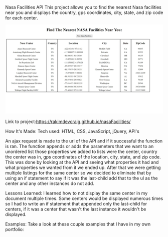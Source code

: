 Nasa Facilities API
This project allows you to find the nearest Nasa facilities near you and displays the country, gps coordinates, city, state, and zip code for each center.

![pic](pic.jpg)

Link to project:https://rakimdevcraig.github.io/nasaFacilities/

How It's Made:
Tech used: HTML, CSS, JavaScript, jQuery, API's

An ajax request is made to the url of the API and if it successful the function is ran. The function appends or adds the parameters that we want to an unordered list those properties we added to lists were the center, country the center was in, gps coordinates of the location, city, state, and zip code. This was done by looking at the API and seeing what properties it had and what properties we wanted from it we ended up. After that we were getting multiple listings for the same center so we decided to eliminate that by using an if statement to say if it was the last-child add that to the ul as the center and any other instances do not add.

Lessons Learned:
I learned how to not display the same center in my document multiple times. Some centers would be displayed numerous times so I had to write an if statement that appended only the last-child for centers, if it was a center that wasn't the last instance it wouldn't be displayed.

Examples:
Take a look at these couple examples that I have in my own portfolio:
